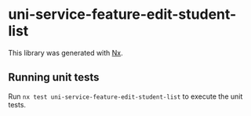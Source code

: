 # uni-service-feature-edit-student-list

This library was generated with [Nx](https://nx.dev).

## Running unit tests

Run `nx test uni-service-feature-edit-student-list` to execute the unit tests.
